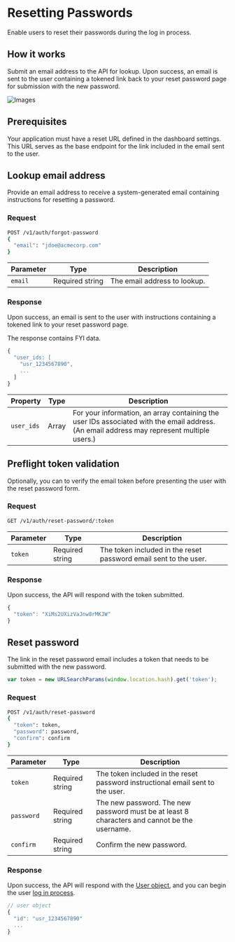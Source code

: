 
# Resetting Passwords

Enable users to reset their passwords during the log in process.



## How it works

Submit an email address to the API for lookup. Upon success, an email is sent to the user containing a tokened link back to your reset password page for submission with the new password.


![Images](/images/diagrams/reset-password.svg)



## Prerequisites

Your application must have a reset URL defined in the dashboard settings. This URL serves as the base endpoint for the link included in the email sent to the user.


## Lookup email address

Provide an email address to receive a system-generated email containing instructions for resetting a password.

### Request

```sh
POST /v1/auth/forgot-password
{
  "email": "jdoe@acmecorp.com"
}
```

| Parameter | Type | Description |
| --- | --- | --- |
| `email` | Required string | The email address to lookup. |


### Response

Upon success, an email is sent to the user with instructions containing a tokened link to your reset password page.

The response contains FYI data.

```js
{
  "user_ids: [
    "usr_1234567890",
    ...
  ]
}
```



| Property | Type | Description |
| --- | --- | --- |
| `user_ids` | Array | For your information, an array containing the user IDs associated with the email address. (An email address may represent multiple users.) |


<!--@include: ./includes/error-response.md-->


## Preflight token validation

Optionally, you can to verify the email token before presenting the user with the reset password form.


### Request

```sh
GET /v1/auth/reset-password/:token
```

| Parameter | Type | Description |
| --- | --- | --- |
| `token` | Required string | The token included in the reset password email sent to the user. |


### Response

Upon success, the API will respond with the token submitted.

```js
{
  "token": "XiMs2UXizVaJnw8rMKJW"
}
```

<!--@include: ./includes/error-response.md-->


## Reset password

The link in the reset password email includes a token that needs to be submitted with the new password.

```js
var token = new URLSearchParams(window.location.hash).get('token');
```

### Request

```sh
POST /v1/auth/reset-password
{
  "token": token,
  "password": password,
  "confirm": confirm
}
```

| Parameter | Type | Description |
| --- | --- | --- |
| `token` | Required string | The token included in the reset password instructional email sent to the user. |
| `password` | Required string | The new password. The new password must be at least 8 characters and cannot be the username. |
| `confirm` | Required string | Confirm the new password. |



### Response

Upon success, the API will respond with the [User object](/user), and you can begin the user [log in process](/login).

```js
// user object
{
  "id": "usr_1234567890"
  ...
}
```

<!--@include: ./includes/error-response.md-->


